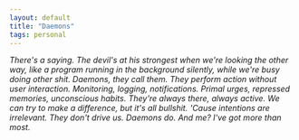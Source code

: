 ```yaml
---
layout: default
title: "Daemons"
tags: personal
---
```


_There's a saying. The devil's at his strongest when we're looking the other way, like a program running in the background silently, while we're busy doing other shit. Daemons, they call them. They perform action without user interaction. Monitoring, logging, notifications. Primal urges, repressed memories, unconscious habits. They're always there, always active. We can try to make a difference, but it's all bullshit. 'Cause intentions are irrelevant. They don't drive us. Daemons do. And me? I've got more than most._
